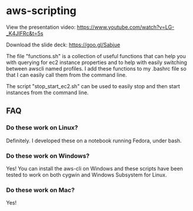 # aws-scripting

View the presentation video: https://www.youtube.com/watch?v=LG-_K4JIFRc&t=5s

Download the slide deck: https://goo.gl/Sabjue 

The file "functions.sh" is a collection of useful functions that can help you with querying for ec2 instance properties and to help with easily switching between awscli named profiles. I add these functions to my .bashrc file so that I can easily call them from the command line.

The script "stop_start_ec2.sh" can be used to easily stop and then start instances from the command line.

## FAQ

### Do these work on Linux?

Definitely. I developed these on a notebook running Fedora, under bash. 

### Do these work on Windows?

Yes! You can install the aws-cli on Windows and these scripts have been tested to work on both cygwin and Windows Subsystem for Linux.

### Do these work on Mac?

Yes!
